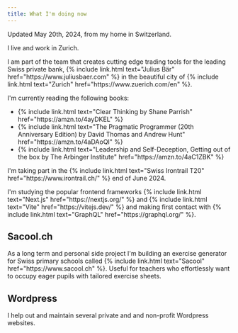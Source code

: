 ```yaml
---
title: What I'm doing now
---
```


<p>
    Updated May 20th, 2024, from my home in Switzerland.
</p>

<p>I live and work in Zurich.</p>

<p>
    I am part of the team that creates cutting edge trading tools for the leading
    Swiss private bank, {% include link.html text="Julius Bär" href="https://www.juliusbaer.com" %} in the beautiful
    city of {% include link.html text="Zurich" href="https://www.zuerich.com/en" %}.
</p>

<p>I'm currently reading the following books:</p>
<ul class="px-4">
    <li class="list-disc">{% include link.html text="Clear Thinking by Shane Parrish" href="https://amzn.to/4ayDKEL" %}
    </li>
    <li class="list-disc">{% include link.html text="The Pragmatic Programmer (20th Anniversary Edition) by David Thomas
        and Andrew Hunt" href="https://amzn.to/4aDAoQI" %}</li>
    <li class="list-disc">{% include link.html text="Leadership and Self-Deception, Getting out of the box by The
        Arbinger Institute" href="https://amzn.to/4aC1ZBK" %}</li>
</ul>


<p>I'm taking part in the {% include link.html text="Swiss Irontrail T20" href="https://www.irontrail.ch/"
    %} end of June 2024. </p>

<p>I'm studying the popular frontend frameworks {% include link.html text="Next.js"
    href="https://nextjs.org/" %} and {% include link.html text="Vite" href="https://vitejs.dev/" %} and making first
    contact with {% include link.html text="GraphQL" href="https://graphql.org/" %}.</p>

## Sacool.ch
<p>As a long term and personal side project I'm building an exercise generator for Swiss primary schools
    called {%
    include link.html text="Sacool"
    href="https://www.sacool.ch" %}. Useful for teachers who effortlessly want to occupy eager pupils with tailored
    exercise sheets.</p>

## Wordpress
<p>I help out and maintain several private and and non-profit Wordpress websites.</p>